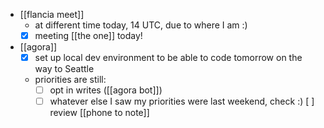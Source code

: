 - [[flancia meet]]
  - at different time today, 14 UTC, due to where I am :)
  - [x] meeting [[the one]] today!
- [[agora]]
  - [x] set up local dev environment to be able to code tomorrow on the way to Seattle
  - priorities are still:
    - [ ] opt in writes ([[agora bot]])
    - [ ] whatever else I saw my priorities were last weekend, check :)
 [ ] review [[phone to note]]
